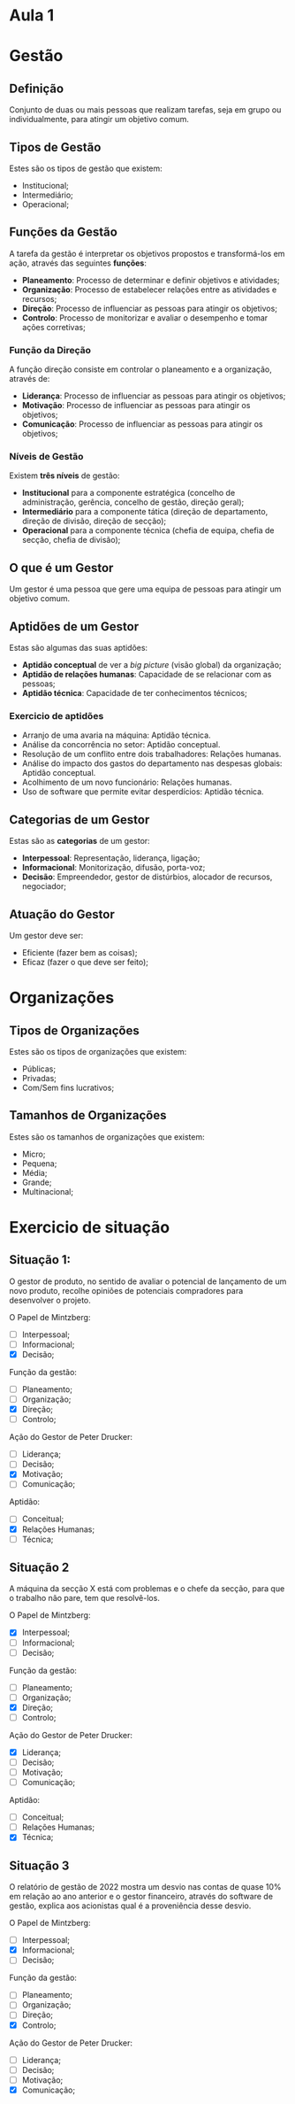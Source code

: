 # Aula 1

# Gestão

## Definição
Conjunto de duas ou mais pessoas que realizam tarefas, seja em grupo ou individualmente, para atingir um objetivo comum.

## Tipos de Gestão
Estes são os tipos de gestão que existem:
 - Institucional;
 - Intermediário;
 - Operacional;

## Funções da Gestão
A tarefa da gestão é interpretar os objetivos propostos e transformá-los em ação, através das seguintes **funções**:
 - **Planeamento**: Processo de determinar e definir objetivos e atividades;
 - **Organização**: Processo de estabelecer relações entre as atividades e recursos;
 - **Direção**: Processo de influenciar as pessoas para atingir os objetivos;
 - **Controlo**: Processo de monitorizar e avaliar o desempenho e tomar ações corretivas;

### Função da Direção
A função direção consiste em controlar o planeamento e a organização, através de:
 - **Liderança**: Processo de influenciar as pessoas para atingir os objetivos;
 - **Motivação**: Processo de influenciar as pessoas para atingir os objetivos;
 - **Comunicação**: Processo de influenciar as pessoas para atingir os objetivos;

### Níveis de Gestão
Existem **três níveis** de gestão:
 - **Institucional** para a componente estratégica (concelho de administração, gerência, concelho de gestão, direção geral);
 - **Intermediário** para a componente tática (direção de departamento, direção de divisão, direção de secção);
 - **Operacional** para a componente técnica (chefia de equipa, chefia de secção, chefia de divisão);

## O que é um Gestor
Um gestor é uma pessoa que gere uma equipa de pessoas para atingir um objetivo comum.

## Aptidões de um Gestor
Estas são algumas das suas aptidões:
 - **Aptidão conceptual** de ver a *big picture* (visão global) da organização;
 - **Aptidão de relações humanas**: Capacidade de se relacionar com as pessoas;
 - **Aptidão técnica**: Capacidade de ter conhecimentos técnicos;

### Exercicio de aptidões
 - Arranjo de uma avaria na máquina: Aptidão técnica.
 - Análise da concorrência no setor: Aptidão conceptual.
 - Resolução de um conflito entre dois trabalhadores: Relações humanas.
 - Análise do impacto dos gastos do departamento nas despesas globais: Aptidão conceptual.
 - Acolhimento de um novo funcionário: Relações humanas.
 - Uso de software que permite evitar desperdícios: Aptidão técnica.

## Categorias de um Gestor
Estas são as **categorias** de um gestor:
 - **Interpessoal**: Representação, liderança, ligação;
 - **Informacional**: Monitorização, difusão, porta-voz;
 - **Decisão**: Empreendedor, gestor de distúrbios, alocador de recursos, negociador;

## Atuação do Gestor
Um gestor deve ser:
 - Eficiente (fazer bem as coisas);
 - Eficaz (fazer o que deve ser feito);

# Organizações

## Tipos de Organizações
Estes são os tipos de organizações que existem:
 - Públicas;
 - Privadas;
 - Com/Sem fins lucrativos;

## Tamanhos de Organizações
Estes são os tamanhos de organizações que existem:
 - Micro;
 - Pequena;
 - Média;
 - Grande;
 - Multinacional;


# Exercicio de situação

## Situação 1: 
O gestor de produto, no sentido de avaliar o potencial de lançamento de um novo produto, recolhe opiniões de potenciais compradores para desenvolver o projeto.

O Papel de Mintzberg:
 - [ ] Interpessoal;
 - [ ] Informacional;
 - [x] Decisão;

Função da gestão:
 - [ ] Planeamento;
 - [ ] Organização;
 - [x] Direção;
 - [ ] Controlo;

Ação do Gestor de Peter Drucker:
 - [ ] Liderança;
 - [ ] Decisão;
 - [x] Motivação;
 - [ ] Comunicação;

Aptidão:
 - [ ] Conceitual;
 - [x] Relações Humanas;
 - [ ] Técnica;

## Situação 2
A máquina da secção X está com problemas e o chefe da secção, para que o trabalho não pare, tem que resolvê-los.

O Papel de Mintzberg:
 - [x] Interpessoal;
 - [ ] Informacional;
 - [ ] Decisão;

Função da gestão:
 - [ ] Planeamento;
 - [ ] Organização;
 - [x] Direção;
 - [ ] Controlo;

Ação do Gestor de Peter Drucker:
 - [x] Liderança;
 - [ ] Decisão;
 - [ ] Motivação;
 - [ ] Comunicação;

Aptidão:
 - [ ] Conceitual;
 - [ ] Relações Humanas;
 - [x] Técnica;

## Situação 3
O relatório de gestão de 2022 mostra um desvio nas contas de quase 10% em relação ao ano anterior e o gestor financeiro, através do software de gestão, explica aos acionistas qual é a proveniência desse desvio.

O Papel de Mintzberg:
 - [ ] Interpessoal;
 - [x] Informacional;
 - [ ] Decisão;

Função da gestão:
 - [ ] Planeamento;
 - [ ] Organização;
 - [ ] Direção;
 - [x] Controlo;

Ação do Gestor de Peter Drucker:
 - [ ] Liderança;
 - [ ] Decisão;
 - [ ] Motivação;
 - [x] Comunicação;